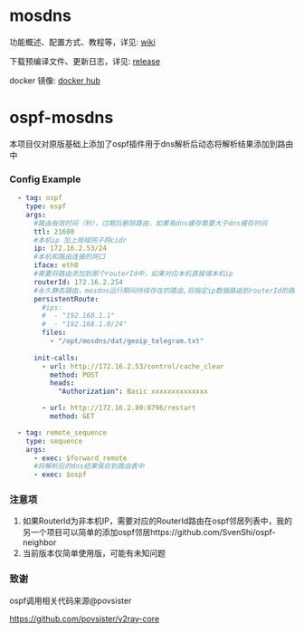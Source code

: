 # mosdns

功能概述、配置方式、教程等，详见: [wiki](https://irine-sistiana.gitbook.io/mosdns-wiki/)

下载预编译文件、更新日志，详见: [release](https://github.com/IrineSistiana/mosdns/releases)

docker 镜像: [docker hub](https://hub.docker.com/r/irinesistiana/mosdns)
# ospf-mosdns
本项目仅对原版基础上添加了ospf插件用于dns解析后动态将解析结果添加到路由中

### Config Example
``` yaml
  - tag: ospf
    type: ospf
    args:
      #路由有效时间（秒），过期后删除路由，如果有dns缓存需要大于dns缓存时间
      ttl: 21600
      #本机ip 加上局域网子网cidr
      ip: 172.16.2.53/24
      #本机和路由连接的网口
      iface: eth0
      #需要将路由添加到那个routerId中，如果对应本机直接填本机ip
      routerId: 172.16.2.254
      #永久静态路由，mosdns运行期间持续存在的路由,将指定ip数据路由到routerId的路由器中
      persistentRoute:
        #ips:
        #  - "192.168.1.1"
        #  - "192.168.1.0/24"
        files:
          - "/opt/mosdns/dat/geoip_telegram.txt"
          
      init-calls:
        - url: http://172.16.2.53/control/cache_clear
          method: POST
          heads:
            "Authorization": Basic xxxxxxxxxxxxxx

        - url: http://172.16.2.80:8796/restart
          method: GET

  - tag: remote_sequence
    type: sequence
    args:
      - exec: $forward_remote
      #将解析后的dns结果保存到路由表中
      - exec: $ospf
```
### 注意项
1. 如果RouterId为非本机IP，需要对应的RouterId路由在ospf邻居列表中，我的另一个项目可以简单的添加ospf邻居https://github.com/SvenShi/ospf-neighbor
2. 当前版本仅简单使用版，可能有未知问题





### 致谢
ospf调用相关代码来源@povsister


https://github.com/povsister/v2ray-core
